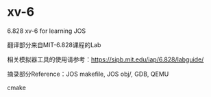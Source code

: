 # xv-6  
6.828 xv-6 for learning JOS

翻译部分来自MIT-6.828课程的Lab

相关模拟器工具的使用请参考：https://sipb.mit.edu/iap/6.828/labguide/

摘录部分Reference：JOS makefile, JOS obj/, GDB, QEMU

cmake